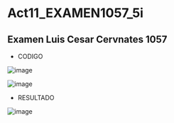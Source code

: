 # Act11_EXAMEN1057_5i

## Examen Luis Cesar Cervnates 1057
- CODIGO

![image](https://github.com/user-attachments/assets/2cbf32a3-7921-44b7-8ce4-49207a8f4cac)

![image](https://github.com/user-attachments/assets/17bb57f0-e9fd-47c2-9b8e-2c64e7ccdfe4)


- RESULTADO

![image](https://github.com/user-attachments/assets/d02e75fe-041e-4daf-8fce-09fe60489eda)



